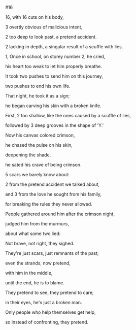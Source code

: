 #16

16, with 16 cuts on his body,

3 overtly obvious of malicious intent,

2 too deep to look past, a pretend accident.

2 lacking in depth, a singular result of a scuffle with lies.


1, Once in school, on storey number 2, he cried,

his heart too weak to let him properly breathe.

It took two pushes to send him on this journey,

two pushes to end his own life.


That night, he took it as a sign;

he began carving his skin with a broken knife.

First, 2 too shallow, like the ones caused by a scuffle of lies,

followed by 3 deep grooves in the shape of 'Y.'


Now his canvas colored crimson,

he chased the pulse on his skin,

deepening the shade, 

he sated his crave of being crimson.


5 scars we barely know about:

2 from the pretend accident we talked about,

and 3 from the love he sought from his family,

for breaking the rules they never allowed.


People gathered around him after the crimson night,

judged him from the murmurs, 

about what some two lied:

Not brave, not right, they sighed.


They're just scars, just remnants of the past;

even the strands, now pretend,

with him in the middle, 

until the end, he is to blame.


They pretend to see, they pretend to care;

in their eyes, he's just a broken man.

Only people who help themselves get help,

so instead of confronting, they pretend.
